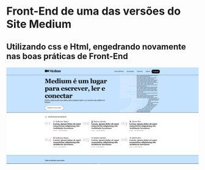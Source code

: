 # Front-End de uma das versões do Site Medium 

## Utilizando css e Html, engedrando novamente nas boas práticas de Front-End

![Imagem da interface do projeto](./ImagemFront.png)

